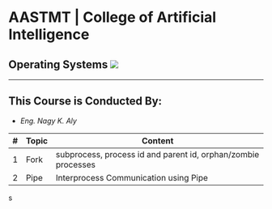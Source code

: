 # AASTMT | College of Artificial Intelligence
## Operating Systems ![](https://img.shields.io/badge/Semester-Fall--2024-red)
---
## This Course is Conducted By:
- _Eng. Nagy K. Aly_

| # | Topic | Content |
| ------ | ------ | ------ |
| 1 | Fork | subprocess, process id and parent id, orphan/zombie processes  |
| 2 | Pipe | Interprocess Communication using Pipe |

s
